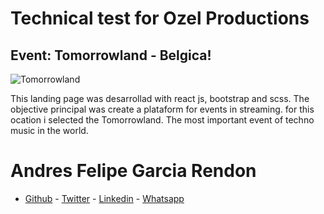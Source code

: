 # Technical test for Ozel Productions

## Event: Tomorrowland - Belgica!

![Tomorrowland](https://hips.hearstapps.com/hmg-prod.s3.amazonaws.com/images/tomorrowland-2020-1591353633.jpg)

This landing page was desarrollad with react js, bootstrap and scss. The objective principal was create a plataform for events in streaming. for this ocation i selected the Tomorrowland. The most important event of techno music in the world.

# Andres Felipe Garcia Rendon

- [Github](https://github.com/andres0191) - [Twitter](https://twitter.com/andres0191) - [Linkedin](https://www.linkedin.com/in/anfegar/) - [Whatsapp](https://wa.me/573054214488)
